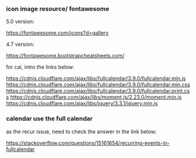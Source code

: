 ### icon image resource/ fontawesome

5.0 version: 

https://fontawesome.com/icons?d=gallery

4.7 version: 

https://fontawesome.bootstrapcheatsheets.com/

for cal, intro the links below: 

https://cdnjs.cloudflare.com/ajax/libs/fullcalendar/3.9.0/fullcalendar.min.js
https://cdnjs.cloudflare.com/ajax/libs/fullcalendar/3.9.0/fullcalendar.min.css
https://cdnjs.cloudflare.com/ajax/libs/fullcalendar/3.9.0/fullcalendar.print.css
https://cdnjs.cloudflare.com/ajax/libs/moment.js/2.23.0/moment.min.js
https://cdnjs.cloudflare.com/ajax/libs/jquery/3.3.1/jquery.min.js
### calendar use the full calendar

as the recur issue, need to check the answer in the link below: 

https://stackoverflow.com/questions/15161654/recurring-events-in-fullcalendar
